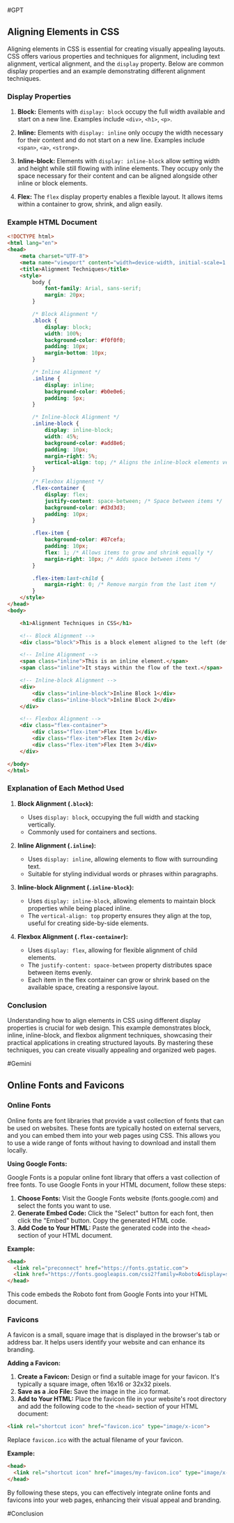 #GPT
## Aligning Elements in CSS

Aligning elements in CSS is essential for creating visually appealing layouts. CSS offers various properties and techniques for alignment, including text alignment, vertical alignment, and the `display` property. Below are common display properties and an example demonstrating different alignment techniques.

### Display Properties

1. **Block:** Elements with `display: block` occupy the full width available and start on a new line. Examples include `<div>`, `<h1>`, `<p>`.
   
2. **Inline:** Elements with `display: inline` only occupy the width necessary for their content and do not start on a new line. Examples include `<span>`, `<a>`, `<strong>`.

3. **Inline-block:** Elements with `display: inline-block` allow setting width and height while still flowing with inline elements. They occupy only the space necessary for their content and can be aligned alongside other inline or block elements.

4. **Flex:** The `flex` display property enables a flexible layout. It allows items within a container to grow, shrink, and align easily.

### Example HTML Document

```html
<!DOCTYPE html>
<html lang="en">
<head>
    <meta charset="UTF-8">
    <meta name="viewport" content="width=device-width, initial-scale=1.0">
    <title>Alignment Techniques</title>
    <style>
        body {
            font-family: Arial, sans-serif;
            margin: 20px;
        }

        /* Block Alignment */
        .block {
            display: block;
            width: 100%;
            background-color: #f0f0f0;
            padding: 10px;
            margin-bottom: 10px;
        }

        /* Inline Alignment */
        .inline {
            display: inline;
            background-color: #b0e0e6;
            padding: 5px;
        }

        /* Inline-block Alignment */
        .inline-block {
            display: inline-block;
            width: 45%;
            background-color: #add8e6;
            padding: 10px;
            margin-right: 5%;
            vertical-align: top; /* Aligns the inline-block elements vertically */
        }

        /* Flexbox Alignment */
        .flex-container {
            display: flex;
            justify-content: space-between; /* Space between items */
            background-color: #d3d3d3;
            padding: 10px;
        }

        .flex-item {
            background-color: #87cefa;
            padding: 10px;
            flex: 1; /* Allows items to grow and shrink equally */
            margin-right: 10px; /* Adds space between items */
        }

        .flex-item:last-child {
            margin-right: 0; /* Remove margin from the last item */
        }
    </style>
</head>
<body>

    <h1>Alignment Techniques in CSS</h1>

    <!-- Block Alignment -->
    <div class="block">This is a block element aligned to the left (default).</div>

    <!-- Inline Alignment -->
    <span class="inline">This is an inline element.</span>
    <span class="inline">It stays within the flow of the text.</span>

    <!-- Inline-block Alignment -->
    <div>
        <div class="inline-block">Inline Block 1</div>
        <div class="inline-block">Inline Block 2</div>
    </div>

    <!-- Flexbox Alignment -->
    <div class="flex-container">
        <div class="flex-item">Flex Item 1</div>
        <div class="flex-item">Flex Item 2</div>
        <div class="flex-item">Flex Item 3</div>
    </div>

</body>
</html>
```

### Explanation of Each Method Used

1. **Block Alignment (`.block`):**
   - Uses `display: block`, occupying the full width and stacking vertically.
   - Commonly used for containers and sections.

2. **Inline Alignment (`.inline`):**
   - Uses `display: inline`, allowing elements to flow with surrounding text.
   - Suitable for styling individual words or phrases within paragraphs.

3. **Inline-block Alignment (`.inline-block`):**
   - Uses `display: inline-block`, allowing elements to maintain block properties while being placed inline.
   - The `vertical-align: top` property ensures they align at the top, useful for creating side-by-side elements.

4. **Flexbox Alignment (`.flex-container`):**
   - Uses `display: flex`, allowing for flexible alignment of child elements.
   - The `justify-content: space-between` property distributes space between items evenly.
   - Each item in the flex container can grow or shrink based on the available space, creating a responsive layout.

### Conclusion

Understanding how to align elements in CSS using different display properties is crucial for web design. This example demonstrates block, inline, inline-block, and flexbox alignment techniques, showcasing their practical applications in creating structured layouts. By mastering these techniques, you can create visually appealing and organized web pages.




#Gemini
## Online Fonts and Favicons

### Online Fonts

Online fonts are font libraries that provide a vast collection of fonts that can be used on websites. These fonts are typically hosted on external servers, and you can embed them into your web pages using CSS. This allows you to use a wide range of fonts without having to download and install them locally.

**Using Google Fonts:**

Google Fonts is a popular online font library that offers a vast collection of free fonts. To use Google Fonts in your HTML document, follow these steps:

1. **Choose Fonts:** Visit the Google Fonts website (fonts.google.com) and select the fonts you want to use.
2. **Generate Embed Code:** Click the "Select" button for each font, then click the "Embed" button. Copy the generated HTML code.
3. **Add Code to Your HTML:** Paste the generated code into the `<head>` section of your HTML document.

**Example:**

```html
<head>
  <link rel="preconnect" href="https://fonts.gstatic.com">
  <link href="https://fonts.googleapis.com/css2?family=Roboto&display=swap" rel="stylesheet">
</head>
```

This code embeds the Roboto font from Google Fonts into your HTML document.

### Favicons

A favicon is a small, square image that is displayed in the browser's tab or address bar. It helps users identify your website and can enhance its branding.

**Adding a Favicon:**

1. **Create a Favicon:** Design or find a suitable image for your favicon. It's typically a square image, often 16x16 or 32x32 pixels.
2. **Save as a .ico File:** Save the image in the .ico format.
3. **Add to Your HTML:** Place the favicon file in your website's root directory and add the following code to the `<head>` section of your HTML document:

```html
<link rel="shortcut icon" href="favicon.ico" type="image/x-icon">
```

Replace `favicon.ico` with the actual filename of your favicon.

**Example:**

```html
<head>
  <link rel="shortcut icon" href="images/my-favicon.ico" type="image/x-icon">
</head>
```

By following these steps, you can effectively integrate online fonts and favicons into your web pages, enhancing their visual appeal and branding.





#Conclusion
